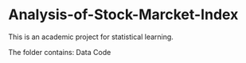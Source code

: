 # Analysis-of-Stock-Marcket-Index
This is an academic project for statistical learning.

The folder contains:
Data
Code
